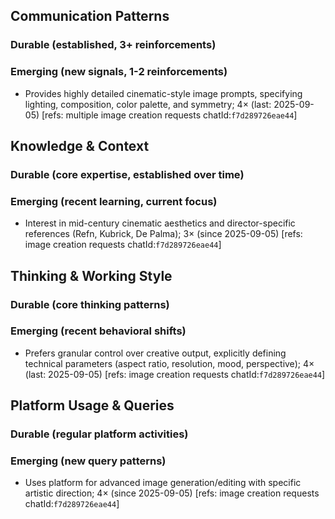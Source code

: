 ## Communication Patterns
### Durable (established, 3+ reinforcements)

### Emerging (new signals, 1-2 reinforcements)
- Provides highly detailed cinematic-style image prompts, specifying lighting, composition, color palette, and symmetry; 4× (last: 2025-09-05) [refs: multiple image creation requests chatId:`f7d289726eae44`]

## Knowledge & Context
### Durable (core expertise, established over time)

### Emerging (recent learning, current focus)
- Interest in mid-century cinematic aesthetics and director-specific references (Refn, Kubrick, De Palma); 3× (since 2025-09-05) [refs: image creation requests chatId:`f7d289726eae44`]

## Thinking & Working Style
### Durable (core thinking patterns)

### Emerging (recent behavioral shifts)
- Prefers granular control over creative output, explicitly defining technical parameters (aspect ratio, resolution, mood, perspective); 4× (last: 2025-09-05) [refs: image creation requests chatId:`f7d289726eae44`]

## Platform Usage & Queries
### Durable (regular platform activities)

### Emerging (new query patterns)
- Uses platform for advanced image generation/editing with specific artistic direction; 4× (since 2025-09-05) [refs: image creation requests chatId:`f7d289726eae44`]